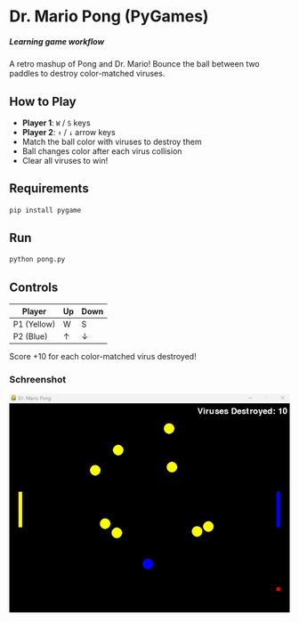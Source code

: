 # Dr. Mario Pong (PyGames)
##### Learning game workflow

A retro mashup of Pong and Dr. Mario! Bounce the ball between two paddles to destroy color-matched viruses.

## How to Play

- **Player 1**: `W` / `S` keys
- **Player 2**: `↑` / `↓` arrow keys
- Match the ball color with viruses to destroy them
- Ball changes color after each virus collision
- Clear all viruses to win!

## Requirements

```bash
pip install pygame
```

## Run

```bash
python pong.py
```

## Controls

| Player | Up | Down |
|--------|-------|--------|
| P1 (Yellow) | W | S |
| P2 (Blue) | ↑ | ↓ |

Score +10 for each color-matched virus destroyed!

### Schreenshot
![Dr Mario Pong](pong.jpg)
